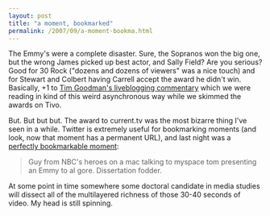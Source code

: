 ```yaml
---
layout: post
title: "a moment, bookmarked"
permalink: /2007/09/a-moment-bookma.html
---
```


The Emmy's were a complete disaster. Sure, the Sopranos won the big one, but the wrong James picked up best actor, and Sally Field? Are you serious? Good for 30 Rock ("dozens and dozens of viewers" was a nice touch) and for Stewart and Colbert having Carrell accept the award he didn't win. Basically, +1 to [Tim Goodman's liveblogging commentary](http://sfgate.com/cgi-bin/blogs/sfgate/detail?blogid=24&entry_id=20339) which we were reading in kind of this weird asynchronous way while we skimmed the awards on Tivo.

But. But but but. The award to current.tv was the most bizarre thing I've seen in a while. Twitter is extremely useful for bookmarking moments (and look, now that moment has a permanent URL), and last night was a [perfectly bookmarkable moment](http://twitter.com/sippey/statuses/273653952):

> Guy from NBC's heroes on a mac talking to myspace tom presenting an Emmy to al gore. Dissertation fodder.

At some point in time somewhere some doctoral candidate in media studies will dissect all of the multilayered richness of those 30-40 seconds of video. My head is still spinning.